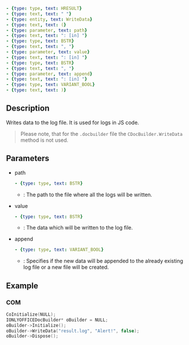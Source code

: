 ```yml signature
- {type: type, text: HRESULT}
- {type: text, text: " "}
- {type: entity, text: WriteData}
- {type: text, text: (}
- {type: parameter, text: path}
- {type: text, text: ": [in] "}
- {type: type, text: BSTR}
- {type: text, text: ", "}
- {type: parameter, text: value}
- {type: text, text: ": [in] "}
- {type: type, text: BSTR}
- {type: text, text: ", "}
- {type: parameter, text: append}
- {type: text, text: ": [in] "}
- {type: type, text: VARIANT_BOOL}
- {type: text, text: )}
```

## Description

Writes data to the log file. It is used for logs in JS code.

> Please note, that for the `.docbuilder` file the `CDocBuilder.WriteData` method is not used.

## Parameters

<parameters>

- path

  ```yml signature.variant="inline"
  - {type: type, text: BSTR}
  ```

  - : The path to the file where all the logs will be written.

- value

  ```yml signature.variant="inline"
  - {type: type, text: BSTR}
  ```

  - : The data which will be written to the log file.

- append

  ```yml signature.variant="inline"
  - {type: type, text: VARIANT_BOOL}
  ```

  - : Specifies if the new data will be appended to the already existing log file or a new file will be created.

</parameters>

## Example

### COM

```cpp
CoInitialize(NULL);
IONLYOFFICEDocBuilder* oBuilder = NULL;
oBuilder->Initialize();
oBuilder->WriteData("result.log", "Alert!", false);
oBuilder->Dispose();
```
